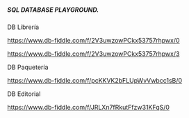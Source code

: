 ##### SQL DATABASE PLAYGROUND.

DB Librería

https://www.db-fiddle.com/f/2V3uwzowPCkx53757rhpwx/0

https://www.db-fiddle.com/f/2V3uwzowPCkx53757rhpwx/3

DB Paquetería

https://www.db-fiddle.com/f/pcKKVK2bFLUpWvVwbcc1sB/0

DB Editorial

https://www.db-fiddle.com/f/JRLXn7fRkutFfzw31KFqS/0
